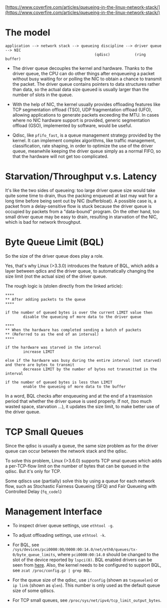[https://www.coverfire.com/articles/queueing-in-the-linux-network-stack/](https://www.coverfire.com/articles/queueing-in-the-linux-network-stack/)

#  The model

```
application --> network stack --> queueing discipline --> driver queue --> NIC
                                        (qdisc)           (ring buffer)
```

* The driver queue decouples the kernel and hardware. Thanks to the driver queue, the CPU can do other things after
enqueueing a packet without busy waiting for or polling the NIC to obtain a chance to transmit the packet.
The driver queue contains pointers to data structures rather than data, so the actual data size queued is usually
larger than the number of slots in the queue.

* With the help of NIC, the kernel usually provides offloading features like TCP segmentation offload (TSO),
UDP fragmentation offload (UFO), allowing applications to generate packets exceeding the MTU. In cases where
no NIC hardware support is provided, generic segmentation offload (GSO), implemented by software, would be useful.

* Qdisc, like `pfifo_fast`, is a queue management strategy provided by the kernel. It can implement
complex algorithms, like traffic management, classification, rate shaping, in order to optimize the
use of the driver queue, meanwhile keeping the driver queue simply as a normal FIFO, so that the hardware will not get too complicated.


#  Starvation/Throughput v.s. Latency

It's like the two sides of queueing: too large driver queue size would take quite some time
to drain, thus the packing enqueued at last may wait for a long time before being sent out
by NIC (bufferbloat). A possible case is, a packet from a delay-sensitive flow is stuck because the
driver queue is occupied by packets from a "data-bound" program. On the other hand, too small
driver queue may be easy to drain, resulting in starvation of the NIC, which is bad for network
throughput.


#  Byte Queue Limit (BQL)

So the size of the driver queue does play a role.

Yes, that's why Linux (>3.3.0) introduces the feature of BQL, which adds
a layer between qdics and the driver queue, to automatically changing the size limit
(not the actual size) of the driver queue.

The rough logic is (stolen directly from the linked article):

```
****
** After adding packets to the queue
****

if the number of queued bytes is over the current LIMIT value then
        disable the queueing of more data to the driver queue

****
** When the hardware has completed sending a batch of packets
** (Referred to as the end of an interval)
****

if the hardware was starved in the interval
        increase LIMIT

else if the hardware was busy during the entire interval (not starved) and there are bytes to transmit
        decrease LIMIT by the number of bytes not transmitted in the interval

if the number of queued bytes is less than LIMIT
        enable the queueing of more data to the buffer
```

In a word, BQL checks after enqueueing and at the end of a trasmission period that
whether the driver queue is used properly. If not, (too much wasted space, starvation ...),
it updates the size limit, to make better use of the driver queue.


#  TCP Small Queues

Since the qdisc is usually a queue, the same size problem as for the driver queue can occur
between the network stack and the qdisc.

To solve this problem, Linux (>3.6.0) supports TCP smal queues which adds
a per-TCP-flow limit on the number of bytes that can be queued in the qdisc. But it's only
for TCP.

Some qdiscs use (partially) solve this by using a queue for each network flow, such as
Stochastic Fairness Queueing (SFQ) and Fair Queueing with Controlled Delay (`fq_codel`)


#  Management Interface

* To inspect driver queue settings, use `ethtool -g`.

* To adjust offloading settings, use `ethtool -k`.

* For BQL, see `/sys/devices/pci0000:00/0000:00:14.0/net/eth0/queues/tx-0/byte_queue_limits`,
where `pci0000:00:14.0` should be changed to the slot of the device reported by `lspci(8)`.
BQL enabled drivers can be seen from [here](https://www.bufferbloat.net/projects/bloat/wiki/BQL_enabled_drivers/).
Also, the kernel needs to be configured to support BQL, see `zcat /proc/config.gz | grep BQL`.

* For the queue size of the qdisc, use `ifconfig` (shown as `txqueuelen`) or `ip link` (shown as `qlen`).
This number is only used as the default queue size of some qdiscs.

* For TCP small queues, see `/proc/sys/net/ipv4/tcp_limit_output_bytes`.
